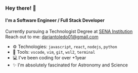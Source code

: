 ### Hey there! 👋

#### I'm a Software Engineer / Full Stack Developer

Currently pursuing a Technologist Degree at [SENA Institution](https://www.sena.edu.co/es-co/Paginas/default.aspx)<br>
Reach out to me: dariantoledo01@gmail.com

-  ⚙️ Technologies: `javascript`, `react`, `nodejs`, `python`
-  🔨 Tools: `vscode`, `vim`, `git`, `wsl2`, `terminal`
-  💻 I've been coding for over +1year
-  ✨ I'm absolutely fascinated for Astronomy and Science
